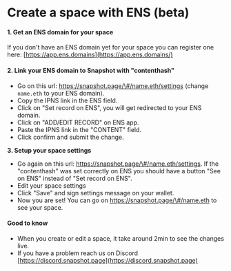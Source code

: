 # Create a space with ENS \(beta\)

#### 1. Get an ENS domain for your space

If you don't have an ENS domain yet for your space you can register one here: [https://app.ens.domains](https://app.ens.domains/)

#### 2. Link your ENS domain to Snapshot with "contenthash"

* Go on this url: https://snapshot.page/\#/name.eth/settings \(change `name.eth` to your ENS domain\).
* Copy the IPNS link in the ENS field.
* Click on "Set record on ENS", you will get redirected to your ENS domain.
* Click on "ADD/EDIT RECORD" on ENS app.
* Paste the IPNS link in the "CONTENT" field.
* Click confirm and submit the change.

**3. Setup your space settings**

* Go again on this url: https://snapshot.page/\#/name.eth/settings. If the "contenthash" was set correctly on ENS you should have a button "See on ENS" instead of "Set record on ENS".
* Edit your space settings
* Click "Save" and sign settings message on your wallet.
* Now you are set! You can go on https://snapshot.page/\#/name.eth to see your space.

#### Good to know

* When you create or edit a space, it take around 2min to see the changes live.
* If you have a problem reach us on Discord [https://discord.snapshot.page](https://discord.snapshot.page)

